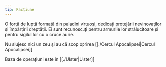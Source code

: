 ```yaml
---
tip: Facțiune
---
```


O forță de luptă formată din paladini virtuoși, dedicați protejării nevinovaților și împărțirii dreptății. Ei sunt recunoscuți pentru armurile lor strălucitoare și pentru sigilul lor cu o cruce aurie.

Nu slujesc nici un zeu și au că scop oprirea [[./Cercul Apocalipsei|Cercul Apocalipsei]] 

Baza de operațiuni este in [[./Ulster|Ulster]]